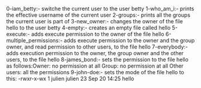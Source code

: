 0-iam_betty:- switche the current user to the user betty
1-who_am_i:-  prints the effective username of the current user
2-groups:- prints all the groups the current user is part of
3-new_owner:- changes the owner of the file hello to the user betty
4-empty:- creates an empty file called hello
5-execute:- adds execute permission to the owner of the file hello
6-multiple_permissions:- adds execute permission to the owner and the group owner, and read permission to other users, to the file hello
7-everybody:- adds execution permission to the owner, the group owner and the other users, to the file hello
8-james_bond:- sets the permission to the file hello as follows:Owner: no permission at all Group: no permission at all Other users: all the permissions
9-john-doe:- sets the mode of the file hello to this: -rwxr-x-wx 1 julien julien 23 Sep 20 14:25 hello
